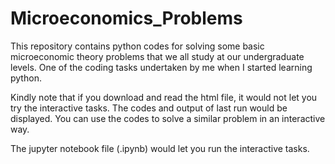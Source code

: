 # Microeconomics_Problems
This repository contains python codes for solving some basic microeconomic theory problems that we all study at our undergraduate levels. One of the coding tasks undertaken by me when I started learning python.   

Kindly note that if you download and read the html file, it would not let you try the interactive tasks. The codes and output of last run would be displayed. You can use the codes to solve a similar problem in an interactive way. 

The jupyter notebook file (.ipynb) would let you run the interactive tasks.   
